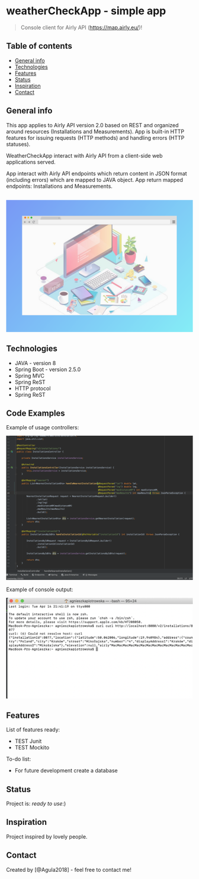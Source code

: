 # weatherCheckApp - simple app
> Console client for Airly API (https://map.airly.eu/)!

## Table of contents
* [General info](#general-info)
* [Technologies](#technologies)
* [Features](#features)
* [Status](#status)
* [Inspiration](#inspiration)
* [Contact](#contact)

## General info
This app applies to Airly API version 2.0 based on REST and organized around resources (Installations and Measurements). App is built-in HTTP features for issuing requests (HTTP methods) and handling errors (HTTP statuses).

WeatherCheckApp interact with Airly API from a client-side web applications served.

App interact with Airly API endpoints which return content in JSON format (including errors) which are mapped to JAVA object. App return mapped endpoints: Installations and Measurements.

## 
![Example screenshot](./screenshot.png)

## Technologies
* JAVA - version 8
* Spring Boot - version 2.5.0
* Spring MVC 
* Spring ReST
* HTTP protocol
* Spring ReST



## Code Examples
Example of usage controllers:

![Example screenshot](./code.png)

Example of console output:

![Example screenshot](./output.png)

## Features
List of features ready:
* TEST Junit
* TEST Mockito


To-do list:
* For future development create a database 

## Status
Project is: 
_ready to use_:)

## Inspiration
Project inspired by lovely people. 

## Contact
Created by [@Agula2018] - feel free to contact me!
